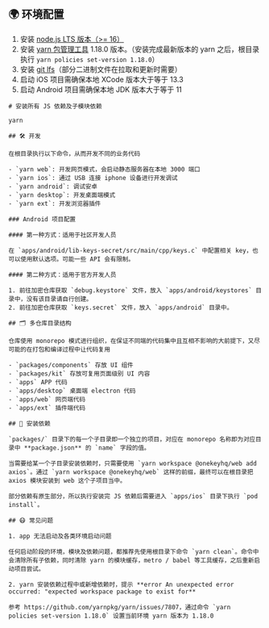 
## 🌍 环境配置

1. 安装 [node.js LTS 版本（>= 16）](https://nodejs.org/en/)
2. 安装 [yarn 包管理工具](https://yarnpkg.com/) 1.18.0 版本。（安装完成最新版本的 yarn 之后，根目录执行 `yarn policies set-version 1.18.0`）
3. 安装 [git lfs](https://git-lfs.github.com/)（部分二进制文件在拉取和更新时需要）
4. 启动 iOS 项目需确保本地 XCode 版本大于等于 13.3
5. 启动 Android 项目需确保本地 JDK 版本大于等于 11

```
# 安装所有 JS 依赖及子模块依赖

yarn

## 🛠 开发

在根目录执行以下命令，从而开发不同的业务代码

- `yarn web`: 开发网页模式，会启动静态服务器在本地 3000 端口
- `yarn ios`: 通过 USB 连接 iphone 设备进行开发调试
- `yarn android`: 调试安卓
- `yarn desktop`: 开发桌面端模式
- `yarn ext`: 开发浏览器插件

### Android 项目配置

#### 第一种方式：适用于社区开发人员

在 `apps/android/lib-keys-secret/src/main/cpp/keys.c` 中配置相关 key，也可以使用默认选项。可能一些 API 会有限制。

#### 第二种方式：适用于官方开发人员

1. 前往加密仓库获取 `debug.keystore` 文件，放入 `apps/android/keystores` 目录中，没有该目录请自行创建。
2. 前往加密仓库获取 `keys.secret` 文件，放入 `apps/android` 目录中。

## 🗂 多仓库目录结构

仓库使用 monorepo 模式进行组织，在保证不同端的代码集中且互相不影响的大前提下，又尽可能的在打包和编译过程中让代码复用

- `packages/components` 存放 UI 组件
- `packages/kit` 存放可复用页面级别 UI 内容
- `apps` APP 代码
- `apps/desktop` 桌面端 electron 代码
- `apps/web` 网页端代码
- `apps/ext` 插件端代码

## 🧲 安装依赖

`packages/` 目录下的每一个子目录即一个独立的项目，对应在 monorepo 名称即为对应目录中 **package.json** 的 `name` 字段的值。

当需要给某一个子目录安装依赖时，只需要使用 `yarn workspace @onekeyhq/web add axios`。通过 `yarn workspace @onekeyhq/web` 这样的前缀，最终可以在根目录把 axios 模块安装到 web 这个子项目当中。

部分依赖有原生部分，所以执行安装完 JS 依赖后需要进入 `apps/ios` 目录下执行 `pod install`。

## 😷 常见问题

1. app 无法启动及各类环境启动问题

任何启动阶段的环境，模块及依赖问题，都推荐先使用根目录下命令 `yarn clean`。命令中会清除所有子依赖，同时清除 yarn 的模块缓存，metro / babel 等工具缓存，之后重新启动项目尝试。

2. yarn 安装依赖过程中或新增依赖时，提示 **error An unexpected error occurred: "expected workspace package to exist for**

参考 https://github.com/yarnpkg/yarn/issues/7807，通过命令 `yarn policies set-version 1.18.0` 设置当前环境 yarn 版本为 1.18.0